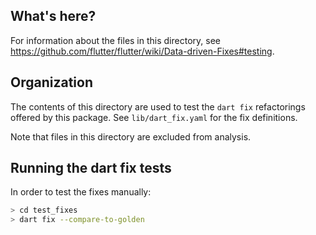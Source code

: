## What's here?

For information about the files in this directory, see
https://github.com/flutter/flutter/wiki/Data-driven-Fixes#testing.

## Organization

The contents of this directory are used to test the `dart fix` refactorings
offered by this package. See `lib/dart_fix.yaml` for the fix definitions.

Note that files in this directory are excluded from analysis.

## Running the dart fix tests

In order to test the fixes manually:

```bash
> cd test_fixes
> dart fix --compare-to-golden
```
